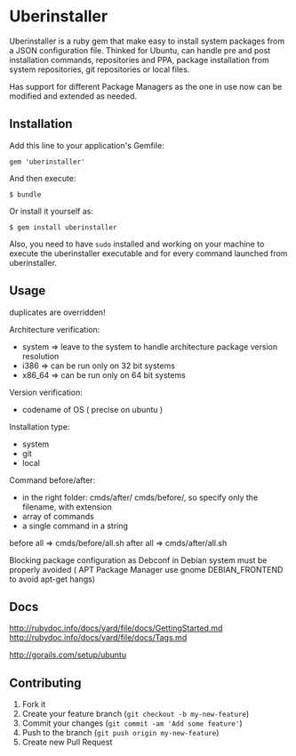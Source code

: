 # Uberinstaller

Uberinstaller is a ruby gem that make easy to install system packages from a JSON configuration file.
Thinked for Ubuntu, can handle pre and post installation commands, repositories and PPA, package installation from system repositories, git repositories or local files.

Has support for different Package Managers as the one in use now can be modified and extended as needed.

## Installation

Add this line to your application's Gemfile:

    gem 'uberinstaller'

And then execute:

    $ bundle

Or install it yourself as:

    $ gem install uberinstaller

Also, you need to have `sudo` installed and working on your machine to execute the uberinstaller executable and for every command launched from uberinstaller.

## Usage

duplicates are overridden!

Architecture verification:
 - system => leave to the system to handle architecture package version resolution
 - i386 => can be run only on 32 bit systems
 - x86_64 => can be run only on 64 bit systems

Version verification:
 - codename of OS ( precise on ubuntu )

Installation type:
 - system
 - git
 - local

Command before/after:
 - in the right folder: cmds/after/ cmds/before/, so specify only the filename, with extension
 - array of commands
 - a single command in a string

before all => cmds/before/all.sh
after all => cmds/after/all.sh

Blocking package configuration as Debconf in Debian system must be properly avoided ( APT Package Manager use gnome DEBIAN_FRONTEND to avoid apt-get hangs)

## Docs

http://rubydoc.info/docs/yard/file/docs/GettingStarted.md
http://rubydoc.info/docs/yard/file/docs/Tags.md

http://gorails.com/setup/ubuntu

## Contributing

1. Fork it
2. Create your feature branch (`git checkout -b my-new-feature`)
3. Commit your changes (`git commit -am 'Add some feature'`)
4. Push to the branch (`git push origin my-new-feature`)
5. Create new Pull Request
